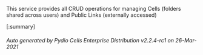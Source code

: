






This service provides all CRUD operations for managing Cells (folders shared across users) and Public Links (externally accessed)

[:summary]

###### Auto generated by Pydio Cells Enterprise Distribution v2.2.4-rc1 on 26-Mar-2021
